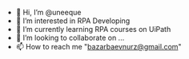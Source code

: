 - 👋 Hi, I’m @uneeque
- 👀 I’m interested in RPA Developing
- 🌱 I’m currently learning RPA courses on UiPath
- 💞️ I’m looking to collaborate on ...
- 📫 How to reach me "bazarbaevnurz@gmail.com"

<!---
uneeque/uneeque is a ✨ special ✨ repository because its `README.md` (this file) appears on your GitHub profile.
You can click the Preview link to take a look at your changes.
--->
